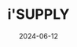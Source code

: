 ---  
layout: startup_page  
title: "i'SUPPLY"  
id: "isupply.com.eg"  
permalink: "/isupplyisupply.com.eg06122024/"  
website: "https://www.isupply.com.eg/"  
funding_round: "Pre-Series A"  
funding_amount: "$2.5M"  
investors: "Disruptech Ventures, OneStop Capital, Axian Investment CVC, Egypt Ventures"  
about: "i'SUPPLY is an Egyptian pharmaceutical distribution startup that has developed a tech-enabled platform connecting over 10,000 pharmacies with over 200 small-to-medium-sized distribution companies. The platform offers a portfolio of over 10,000 pharmaceutical products, aiming to improve efficiency and access within the Egyptian pharmaceutical supply chain."  
markets: "Healthtech, Pharma, Supply Chain Management"  
hq: "Cairo, Cairo, Egypt"  
founded_year: "2021"  
linkedin: "https://www.linkedin.com/company/isupply-egypt"  
twitter: "https://twitter.com/isupply_egypt"  
instagram: ""  
facebook: "https://www.facebook.com/ISupply.Marketplace/"  
crunchbase: "https://www.crunchbase.com/organization/isupply"  
pitchbook: "https://pitchbook.com/profiles/company/510384-34"  

date_display: "12-Jun-2024"  
date: "2024-06-12"

# SEO Optimization  
meta_title: "i'SUPPLY - Pre-Series A Funding ($2.5M)"  
meta_description: "i'SUPPLY, i'SUPPLY is an Egyptian pharmaceutical distribution startup that has developed a tech-enabled platform connecting over 10,000 pharmacies with over 200..."  
meta_keywords: "i'SUPPLY, Healthtech, Pharma, Supply Chain Management, Pre-Series A funding"  
canonical_url: "https://startup.projectstartups.com/isupplyisupply.com.eg06122024/"  
---